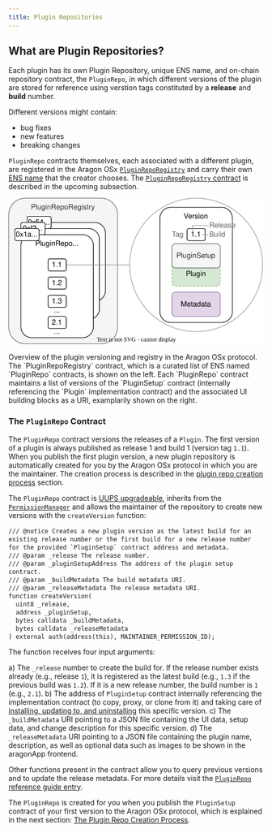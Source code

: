 ```yaml
---
title: Plugin Repositories
---
```


## What are Plugin Repositories?

Each plugin has its own Plugin Repository, unique ENS name, and on-chain repository contract, the `PluginRepo`, in which different versions of the plugin are stored for reference using verstion tags constituted by a **release** and **build** number.

Different versions might contain:

- bug fixes
- new features
- breaking changes

`PluginRepo` contracts themselves, each associated with a different plugin, are registered in the Aragon OSx [`PluginRepoRegistry`](./01-plugin-repo-creation.md/#the-pluginreporegistry-contract) and carry their own [ENS name](../../03-ens-names.md) that the creator chooses. The [`PluginRepoRegistry` contract](./01-plugin-repo-creation.md/#the-pluginreporegistry-contract) is described in the upcoming subsection.

<div class="center-column">

![Schematic depiction of the versioning taking place in the PluginRepoRegistry.](./plugin-repo-overview.drawio.svg)

<p class="caption">
  Overview of the plugin versioning and registry in the Aragon OSx protocol. The `PluginRepoRegistry` contract, which is a curated list of ENS named `PluginRepo` contracts, is shown on the left. Each `PluginRepo` contract maintains a list of versions of the `PluginSetup` contract (internally referencing the `Plugin` implementation contract) and the associated UI building blocks as a URI, examplarily shown on the right.
</p>

</div>

### The `PluginRepo` Contract

The `PluginRepo` contract versions the releases of a `Plugin`. The first version of a plugin is always published as release 1 and build 1 (version tag `1.1`).
When you publish the first plugin version, a new plugin repository is automatically created for you by the Aragon OSx protocol in which you are the maintainer. The creation process is described in the [plugin repo creation process](./01-plugin-repo-creation.md) section.

The `PluginRepo` contract is [UUPS upgradeable](https://eips.ethereum.org/EIPS/eip-1822), inherits from the [`PermissionManager`](../../../01-core/02-permissions/index.md) and allows the maintainer of the repository to create new versions with the `createVersion` function:

```solidity title="@aragon/framework/repo/PluginRepo.sol"
/// @notice Creates a new plugin version as the latest build for an existing release number or the first build for a new release number for the provided `PluginSetup` contract address and metadata.
/// @param _release The release number.
/// @param _pluginSetupAddress The address of the plugin setup contract.
/// @param _buildMetadata The build metadata URI.
/// @param _releaseMetadata The release metadata URI.
function createVersion(
  uint8 _release,
  address _pluginSetup,
  bytes calldata _buildMetadata,
  bytes calldata _releaseMetadata
) external auth(address(this), MAINTAINER_PERMISSION_ID);
```

The function receives four input arguments:

a) The `_release` number to create the build for. If the release number exists already (e.g., release `1`), it is registered as the latest build (e.g., `1.3` if the previous build was `1.2`). If it is a new release number, the build number is `1` (e.g., `2.1`).
b) The address of `PluginSetup` contract internally referencing the implementation contract (to copy, proxy, or clone from it) and taking care of [installing, updating to, and uninstalling](../02-plugin-setup/index.md) this specific version.
c) The `_buildMetadata` URI pointing to a JSON file containing the UI data, setup data, and change description for this specific version.
d) The `_releaseMetadata` URI pointing to a JSON file containing the plugin name, description, as well as optional data such as images to be shown in the aragonApp frontend.

Other functions present in the contract allow you to query previous versions and to update the release metadata. For more details visit the [`PluginRepo` reference guide entry](../../../../03-reference-guide/framework/plugin/repo/PluginRepo.md).

The `PluginRepo` is created for you when you publish the `PluginSetup` contract of your first version to the Aragon OSx protocol, which is explained in the next section: [The Plugin Repo Creation Process](01-plugin-repo-creation.md).
